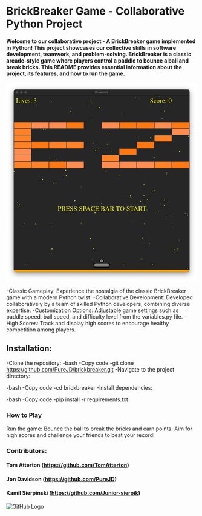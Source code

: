 # BrickBreaker Game - Collaborative Python Project

#### Welcome to our collaborative project - A BrickBreaker game implemented in Python! This project showcases our collective skills in software development, teamwork, and problem-solving. BrickBreaker is a classic arcade-style game where players control a paddle to bounce a ball and break bricks. This README provides essential information about the project, its features, and how to run the game.

![Screenshot](https://github.com/PureJD/BrickBreaker/blob/working/Screenshot%202024-03-06%20at%2010.33.35.png?raw=true)

-Classic Gameplay: Experience the nostalgia of the classic BrickBreaker game with a modern Python twist.
-Collaborative Development: Developed collaboratively by a team of skilled Python developers, combining diverse expertise.
-Customization Options: Adjustable game settings such as paddle speed, ball speed, and difficulty level from the variables.py file. 
-High Scores: Track and display high scores to encourage healthy competition among players.


## Installation:
-Clone the repository:
-bash
-Copy code
-git clone https://github.com/PureJD/brickbreaker.git
-Navigate to the project directory:

-bash
-Copy code
-cd brickbreaker
-Install dependencies:

-bash
-Copy code
-pip install -r requirements.txt


### How to Play
Run the game:
Bounce the ball to break the bricks and earn points.
Aim for high scores and challenge your friends to beat your record!



### Contributors:
#### Tom Atterton (https://github.com/TomAtterton)
#### Jon Davidson (https://github.com/PureJD)
#### Kamil Sierpinski (https://github.com/Junior-sierpik)

![GitHub Logo](https://github.com/github.png)